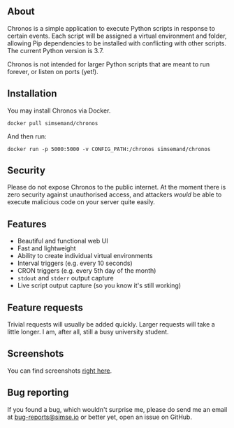 ## About
Chronos is a simple application to execute Python scripts in response to certain events. Each script will be assigned a virtual environment and folder, allowing Pip dependencies to be installed with conflicting with other scripts. The current Python version is 3.7.

Chronos is not intended for larger Python scripts that are meant to run forever, or listen on ports (yet!).

## Installation
You may install Chronos via Docker.
```
docker pull simsemand/chronos
```
And then run:
```
docker run -p 5000:5000 -v CONFIG_PATH:/chronos simsemand/chronos
```

## Security
Please do not expose Chronos to the public internet. At the moment there is zero security against unauthorised access, and attackers *would* be able to execute malicious code on your server quite easily.

## Features
- Beautiful and functional web UI
- Fast and lightweight
- Ability to create individual virtual environments
- Interval triggers (e.g. every 10 seconds)
- CRON triggers (e.g. every 5th day of the month)
- `stdout` and `stderr` output capture
- Live script output capture (so you know it's still working)

## Feature requests
Trivial requests will usually be added quickly. Larger requests will take a little longer. I am, after all, still a busy university student.

## Screenshots
You can find screenshots [right here](https://imgur.com/a/PQdH5ro).

## Bug reporting
If you found a bug, which wouldn't surprise me, please do send me an email at bug-reports@simse.io or better yet, open an issue on GitHub.